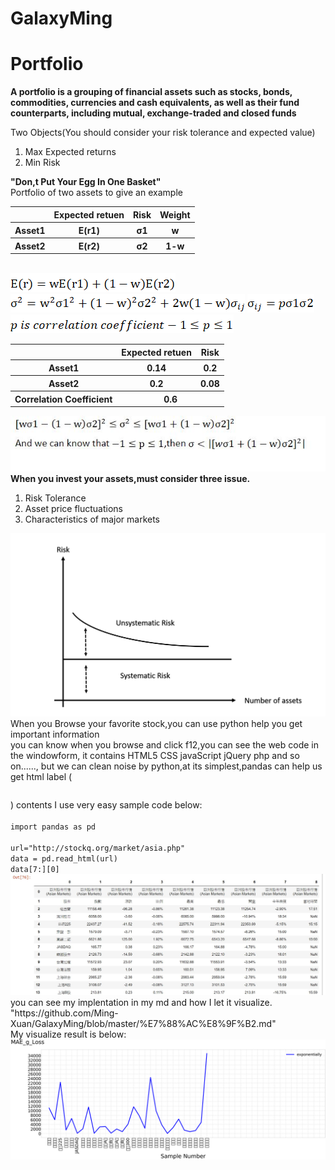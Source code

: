 # GalaxyMing
# Portfolio
**A portfolio is a grouping of financial assets such as stocks, bonds, commodities, currencies and cash equivalents, as well as their fund counterparts, including mutual, exchange-traded and closed funds**
 
 
Two Objects(You should consider your risk tolerance and expected value)

<ol>
<li>Max Expected returns</li>
<li>Min Risk</li>
</ol>
<b>"Don,t Put Your Egg In One Basket"</b><br>
Portfolio of two assets to give an example
<table>
 <tr>
  <th></th><th>Expected retuen</th><th>Risk </th> <th>Weight</th>
 </tr>
 <tr>
  <th>Asset1</th><th>E(r1)</th><th>σ1 </th> <th>w</th>
 </tr>
 <tr>
  <th>Asset2</th><th>E(r2)</th><th>σ2 </th> <th>1-w</th>
 </tr>
</table>
 <br>
<img src="https://github.com/Ming-Xuan/GalaxyMing/blob/master/%E5%85%AC%E5%BC%8F%E6%A8%99%E6%BA%96.gif" >
<img src="https://github.com/Ming-Xuan/GalaxyMing/blob/master/%E5%85%AC%E5%BC%8F1.png?raw=true" >
<img src="https://github.com/Ming-Xuan/GalaxyMing/blob/master/%E5%85%AC%E5%BC%8F2.png" >



<img src="https://github.com/Ming-Xuan/GalaxyMing/blob/master/%E5%85%AC%E5%BC%8F3.png" >

<table>
 <tr>
  <th></th><th>Expected retuen</th><th>Risk </th> 
 </tr>
 <tr>
  <th>Asset1</th><th>0.14</th><th>0.2 </th> 
 </tr>
 <tr>
  <th>Asset2</th><th>0.2</th><th>0.08</th> 
 </tr>
 <tr>
  <th>Correlation Coefficient</th>
  <th colspan="2">0.6</th>
 </tr>
</table>
<img src="https://github.com/Ming-Xuan/GalaxyMing/blob/master/%E6%8E%A8%E5%80%92.JPG" >
<b>When you invest your assets,must consider three issue.</b>
<ol>
<li>Risk Tolerance</li>
<li>
Asset price fluctuations</li>
 <li>
Characteristics of major markets</li>
</ol>
<img src="https://github.com/Ming-Xuan/GalaxyMing/blob/master/risk.png" >
When you Browse your favorite stock,you can use python help you get important information<br>
you can know when you browse and click f12,you can see the web code in the windowform,
it contains HTML5 CSS javaScript jQuery php and so on......,
but we can clean noise by python,at its simplest,pandas can help us get html label (<table></table>) contents
I use very easy sample code below:<br>
<code>
import pandas as pd<br></code>
<br><code>url="http://stockq.org/market/asia.php"</code>
<br><code>data = pd.read_html(url)</code>
<br><code>data[7:][0]</code>
<img src="https://github.com/Ming-Xuan/GalaxyMing/blob/master/%E7%B6%B2%E9%A0%81%E7%88%AC.JPG" >
you can see my implentation in my md and how I let it visualize.
"https://github.com/Ming-Xuan/GalaxyMing/blob/master/%E7%88%AC%E8%9F%B2.md" <br>
My visualize result is below:
<img src="https://github.com/Ming-Xuan/GalaxyMing/blob/master/output_2_0.png" >


